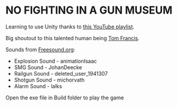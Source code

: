 # NO FIGHTING IN A GUN MUSEUM
Learning to use Unity thanks to [this YouTube playlist](https://www.youtube.com/playlist?list=PLUtKzyIe0aB3TZfe2wsIgJgGZW5G_NAxa).
 
Big shoutout to this talented human being [Tom Francis](https://twitter.com/Pentadact).

Sounds from [Freesound.org](https://freesound.org/):

* Explosion Sound - animationIsaac
* SMG Sound - JohanDeecke
* Railgun Sound - deleted_user_1941307
* Shotgun Sound - michorvath
* Alarm Sound - lalks

Open the exe file in Build folder to play the game
